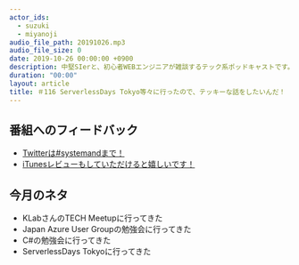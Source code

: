 ```yaml
---
actor_ids:
  - suzuki
  - miyanoji
audio_file_path: 20191026.mp3
audio_file_size: 0
date: 2019-10-26 00:00:00 +0900
description: 中堅SIerと、初心者WEBエンジニアが雑談するテック系ポッドキャストです。
duration: "00:00"
layout: article
title: ＃116 ServerlessDays Tokyo等々に行ったので、テッキーな話をしたいんだ！
---
```

## 番組へのフィードバック
* [Twitterは#systemandまで！](https://twitter.com/search?q=%23systemand)
* [iTunesレビューもしていただけると嬉しいです！](https://itunes.apple.com/jp/podcast/systemand-online/id1205168408?mt=2)

## 今月のネタ
* KLabさんのTECH Meetupに行ってきた
* Japan Azure User Groupの勉強会に行ってきた
* C#の勉強会に行ってきた
* ServerlessDays Tokyoに行ってきた


